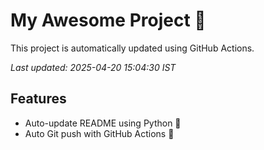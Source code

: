# My Awesome Project 🚀

This project is automatically updated using GitHub Actions.

_Last updated: 2025-04-20 15:04:30 IST_

## Features
- Auto-update README using Python 🐍
- Auto Git push with GitHub Actions 🤖
